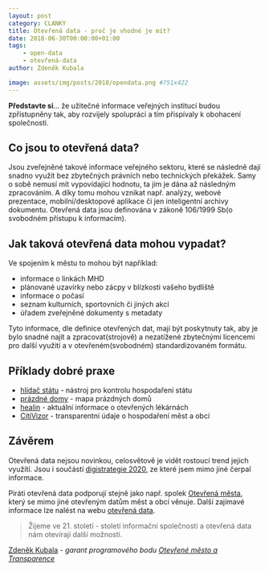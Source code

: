 ```yaml
---
layout: post
category: CLANKY
title: Otevřená data - proč je vhodné je mít?
date: 2018-06-30T00:00:00+01:00  
tags: 
    - open-data
    - otevřená-data
author: Zdeněk Kubala

image: assets/img/posts/2018/opendata.png #751x422
---
```


**Představte si**... že užitečné informace veřejných institucí budou 
zpřístupněny tak, aby rozvijely spolupráci a tím přispívaly k obohacení 
společnosti. 

Co jsou to otevřená data?
-------------------------
Jsou zveřejněné takové informace veřejného sektoru, které se následně dají 
snadno využít bez zbytečných právních nebo technických překážek. Samy o sobě 
nemusí mít vypovídající hodnotu, ta jim je dána až následným zpracováním.
A díky tomu mohou vznikat např. analýzy, webové prezentace, mobilní/desktopové 
aplikace či jen inteligentní archivy dokumentu. Otevřená data jsou definována 
v zákoně 106/1999 Sb(o svobodném přístupu k informacím).


Jak taková otevřená data mohou vypadat?
---------------------------------------
Ve spojením k městu to mohou být například:
- informace o linkách MHD
- plánované uzavírky nebo zácpy v blízkosti vašeho bydliště
- informace o počasí
- seznam kulturních, sportovních či jiných akcí
- úřadem zveřejněné dokumenty s metadaty

Tyto informace, dle definice otevřených dat, mají být poskytnuty tak, aby je 
bylo snadné najít a zpracovat(strojově) a nezatížené zbytečnými licencemi pro 
další využití a v otevřeném(svobodném) standardizovaném formátu.


Příklady dobré praxe
--------------------
- [hlídač státu][1] - nástroj pro kontrolu hospodaření státu
- [prázdné domy][2] - mapa prázdných domů
- [healin][3] - aktuální informace o otevřených lékárnách
- [CitiVizor][4] - transparentní údaje o hospodaření měst a obcí


Závěrem
-------
Otevřená data nejsou novinkou, celosvětově je vidět rostoucí trend jejich 
využítí. Jsou i součástí [digistrategie 2020][5], ze které jsem mimo jiné čerpal
informace.

Piráti otevřená data podporují stejně jako např. spolek [Otevřená města][6], 
který se mimo jiné otevřeným datům měst a obcí věnuje. Další zajímavé informace 
lze nalést na webu [otevřená data][7].


> Žijeme ve 21. století - století informační společnosti a otevřená data nám 
> otevírají další možnosti.

[Zdeněk Kubala][8] - *garant programového bodu [Otevřené město a Transparence][9]*  


[1]: https://www.hlidacstatu.cz/ucty
[2]: http://prazdnedomy.cz/
[3]: https://healin.astrnts.com/
[4]: https://cityvizor.cz/
[5]: http://digistrategie.cz/
[6]: https://www.otevrenamesta.cz/
[7]: http://www.otevrenadata.cz/
[8]: https://chrudim.pirati.cz/lide/zdenek-kubala/
[9]: https://chrudim.pirati.cz/volby-2018/program/otevrene-mesto/
